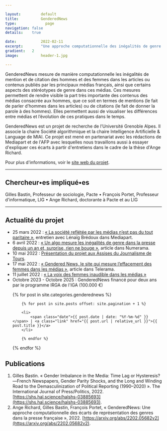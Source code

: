 ```yaml
---

layout:			default
title:  		GenderedNews
type:			  page
navigation: false
details:    true

date:   		2022-02-11
excerpt: 		"Une approche computationnelle des inégalités de genre dans les médias français "
gradient: 	2
image: 			header-1.jpg

---
```


GenderedNews mesure de manière computationnelle les inégalités de mention et de citation des hommes et des femmes dans les articles ou contenus publiés par les principaux médias français, ainsi que certains aspects des stéréotypes de genre dans ces médias. Ces mesures permettent de rendre visible la part très importante des contenus des médias consacrée aux hommes, que ce soit en termes de mentions (le fait de parler d’hommes dans les articles) ou de citations (le fait de donner la parole à des hommes). Elles permettent aussi de visualiser les différences entre médias et l’évolution de ces pratiques dans le temps.

GenderedNews est un projet de recherche de l’Université Grenoble Alpes. Il associe la chaire Société algorithmique et la chaire Intelligence Artificielle & Language de MIAI. Ce projet est mené en partenariat avec les rédactions de Mediapart et de l'AFP avec lesquelles nous travaillons aussi à essayer d'expliquer ces écarts à partir d'entretiens dans le cadre de la thèse d'Ange Richard.

Pour plus d'informations, voir le [site web du projet](https://gendered-news.imag.fr/).

---


## Chercheur•es impliqué•es

Gilles Bastin, Professeur de sociologie, Pacte • François Portet, Professeur d'informatique, LIG • Ange Richard, doctorante à Pacte et au LIG

---

## Actualité du projet

- 25 mars 2022 : [« La société reflétée par les médias n’est pas du tout paritaire »](https://www.mediapart.fr/journal/france/250322/la-societe-refletee-par-les-medias-n-est-pas-du-tout-paritaire), entretien avec Lénaïg Brédoux dans Mediapart.
- 6 avril 2022 : [« Un algo mesure les inégalités de genre dans la presse depuis un an et, surprise, rien ne bouge »](https://www.numerama.com/politique/903959-un-algo-mesure-les-inegalites-de-genre-dans-la-presse-depuis-un-an-et-surprise-rien-ne-bouge.html), article dans Numerama.
- 10 mai 2022 : [Présentation du projet aux Assises du Journalisme de Tours](https://www.youtube.com/watch?v=zHuSPNGnXsE).
- 17 mai 2022 : [« Gendered News, le site qui mesure l’effacement des femmes dans les médias »](https://www.telerama.fr/debats-reportages/gendered-news-le-site-qui-mesure-l-effacement-des-femmes-dans-les-medias-7010389.php), article dans Telerama.
- 11 juillet 2022 : [« La voix des femmes inaudible dans les médias »](https://www.liberation.fr/idees-et-debats/tribunes/la-voix-des-femmes-inaudible-dans-les-medias-20220711_T2CLQPFHTNAAPO6F4JUCNHCLYU/)
- Octobre 2023 - Octobre 2025 : GenderedNews financé pour deux ans par le programme IRGA de l'IGA (100.000 €)

<ul>
        
{% for post in site.categories.genderednews %}
        
        {% for post in site.posts offset: site.pagination + 1 %}

        <li>
            <span class="date">{{ post.date | date: "%Y-%m-%d" }}</span> | <a class="link" href="{{ post.url | relative_url }}">{{ post.title }}</a>
        </li>

        {% endfor %}

{% endfor %}

</ul>

## Publications

1. Gilles Bastin. « Gender Imbalance in the Media: Time Lag or Hysteresis?—French Newspapers, Gender Parity Shocks, and the Long and Winding Road to the Demasculinization of Political Reporting (1990–2020) ». The International Journal of Press/Politics, 2022. [https://shs.hal.science/halshs-03885693](https://shs.hal.science/halshs-03885693).
2. Ange Richard, Gilles Bastin, François Portet, « GenderedNews: Une approche computationnelle des écarts de représentation des genres dans la presse française », 2022. [https://arxiv.org/abs/2202.05682v2](https://arxiv.org/abs/2202.05682v2).
